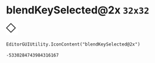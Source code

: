 # blendKeySelected@2x `32x32`
<img src="/img/blendKeySelected@2x.png" width=32 height=32>

``` CSharp
EditorGUIUtility.IconContent("blendKeySelected@2x")
```
```
-5330284743984316167
```

